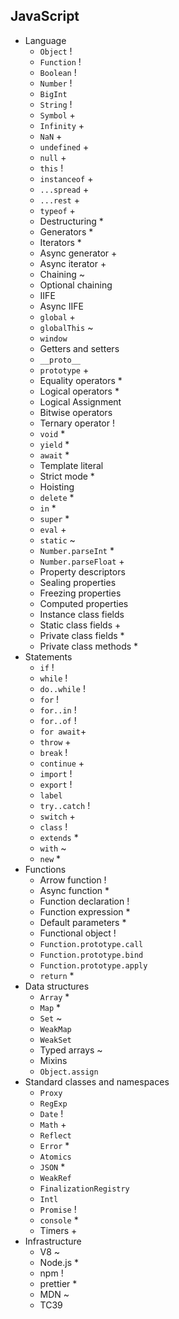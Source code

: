 ## JavaScript

- Language
  - `Object` !
  - `Function` !
  - `Boolean` !
  - `Number` !
  - `BigInt`
  - `String` !
  - `Symbol` +
  - `Infinity` +
  - `NaN` +
  - `undefined` +
  - `null` +
  - `this` !
  - `instanceof` +
  - `...spread` +
  - `...rest` +
  - `typeof` +
  - Destructuring *
  - Generators *
  - Iterators *
  - Async generator +
  - Async iterator +
  - Chaining ~
  - Optional chaining
  - IIFE
  - Async IIFE
  - `global` +
  - `globalThis` ~
  - `window`
  - Getters and setters
  - `__proto__`
  - `prototype` +
  - Equality operators *
  - Logical operators *
  - Logical Assignment
  - Bitwise operators
  - Ternary operator !
  - `void` *
  - `yield` *
  - `await` *
  - Template literal
  - Strict mode *
  - Hoisting
  - `delete` *
  - `in` *
  - `super` *
  - `eval` +
  - `static` ~
  - `Number.parseInt` *
  - `Number.parseFloat` +
  - Property descriptors
  - Sealing properties
  - Freezing properties
  - Computed properties
  - Instance class fields
  - Static class fields +
  - Private class fields *
  - Private class methods *
- Statements
  - `if` !
  - `while` !
  - `do..while` !
  - `for` !
  - `for..in` !
  - `for..of` !
  - `for await`+
  - `throw` +
  - `break` !
  - `continue` +
  - `import` !
  - `export` !
  - `label`
  - `try..catch` !
  - `switch` +
  - `class` !
  - `extends` *
  - `with` ~
  - `new` *
- Functions
  - Arrow function !
  - Async function *
  - Function declaration !
  - Function expression *
  - Default parameters *
  - Functional object !
  - `Function.prototype.call`
  - `Function.prototype.bind`
  - `Function.prototype.apply`
  - `return` *
- Data structures
  - `Array` *
  - `Map` *
  - `Set` ~
  - `WeakMap`
  - `WeakSet`
  - Typed arrays ~
  - Mixins
  - `Object.assign`
- Standard classes and namespaces
  - `Proxy`
  - `RegExp`
  - `Date` !
  - `Math` +
  - `Reflect`
  - `Error` *
  - `Atomics`
  - `JSON` *
  - `WeakRef`
  - `FinalizationRegistry`
  - `Intl`
  - `Promise` !
  - `console` *
  - Timers +
- Infrastructure
  - V8 ~
  - Node.js *
  - npm !
  - prettier *
  - MDN ~
  - TC39
